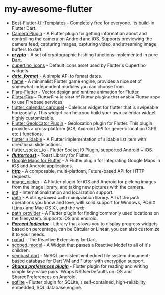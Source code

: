 # my-awesome-flutter

* [Best-Flutter-UI-Templates](https://github.com/mitesh77/Best-Flutter-UI-Templates) - Completely free for everyone. Its build-in Flutter Dart.
* [Camera Plugin](https://pub.dev/packages/camera) - A Flutter plugin for getting information about and controlling the camera on Android and iOS. Supports previewing the camera feed, capturing images, capturing video, and streaming image buffers to dart.
* [***crypto***](https://pub.dev/packages/crypto) - A set of cryptographic hashing functions implemented in pure Dart.
* [cupertino_icons](https://github.com/flutter/cupertino_icons) - Default icons asset used by Flutter's Cupertino widgets.
* [***date_format***](https://pub.dev/packages/date_format) - A simple API to format dates.
* [flame](https://pub.dev/packages/flame) - A minimalist Flutter game engine, provides a nice set of somewhat independent modules you can choose from.
* [Flare-Flutter](https://pub.dev/packages/flare_flutter) - Vector design and runtime animation for Flutter.
* [FlutterFire](https://firebaseopensource.com/projects/firebaseextended/flutterfire/) - FlutterFire is a set of Flutter plugins that enable Flutter apps to use Firebase services.
* [flutter_calendar_carousel](https://github.com/dooboolab/flutter_calendar_carousel) - Calendar widget for flutter that is swipeable horizontally. This widget can help you build your own calendar widget highly customizable.
* [Flutter Geolocator Plugin](https://pub.dev/packages/geolocator) - Geolocation plugin for Flutter. This plugin provides a cross-platform (iOS, Android) API for generic location (GPS etc.) functions.
* [flutter_slidable](https://github.com/letsar/flutter_slidable) - A Flutter implementation of slidable list item with directional slide actions.
* [flutter_socket_io](https://github.com/WinkMeter/flutter_socket_io) - Flutter Socket IO Plugin, supported Android + iOS.
* [***fluttertoast***](https://pub.dev/packages/fluttertoast) - Toast Library for Flutter.
* [Google Maps for Flutter](https://pub.dev/packages/google_maps_flutter) - A Flutter plugin for integrating Google Maps in iOS and Android applications.
* [***http***](https://pub.dev/packages/http) - A composable, multi-platform, Future-based API for HTTP requests.
* [image_picker](https://pub.dev/packages/image_picker) - A Flutter plugin for iOS and Android for picking images from the image library, and taking new pictures with the camera.
* [intl](https://github.com/dart-lang/intl) - Internationalization and localization support.
* [path](https://github.com/dart-lang/path) - A string-based path manipulation library. All of the path operations you know and love, with solid support for Windows, POSIX (Linux and Mac OS X), and the web.
* [path_provider](https://pub.dev/packages/path_provider) - A Flutter plugin for finding commonly used locations on the filesystem. Supports iOS and Android.
* [***Percent Indicator***](https://pub.dev/packages/percent_indicator) - Library that allows you to display progress widgets based on percentage, can be Circular or Linear, you can also customize it to your needs.
* [rxdart](https://github.com/ReactiveX/rxdart) - The Reactive Extensions for Dart.
* [scoped_model](https://github.com/brianegan/scoped_model) - A Widget that passes a Reactive Model to all of it's children.
* [sembast.dart](https://pub.dev/packages/sembast) - NoSQL persistent embedded file system document-based database for Dart VM and Flutter with encryption support.
* [***Shared preferences plugin***](https://pub.dev/packages/shared_preferences) - Flutter plugin for reading and writing simple key-value pairs. Wraps NSUserDefaults on iOS and SharedPreferences on Android.
* [sqflite](https://github.com/tekartik/sqflite) - Flutter plugin for SQLite, a self-contained, high-reliability, embedded, SQL database engine.

